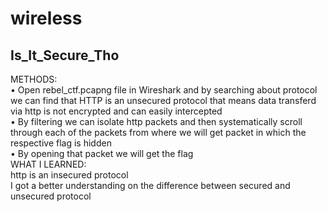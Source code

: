 # **wireless**
##  Is_It_Secure_Tho
METHODS: <br/>
•	Open rebel_ctf.pcapng file in Wireshark and by searching about protocol we can find that HTTP is an unsecured protocol that means data transferd via http is not encrypted and can easily intercepted <br/>
•	By filtering we can isolate http packets  and then systematically scroll through each of the packets from where we will get packet in  which the respective flag is hidden  <br/>
•	By opening that packet we will get the flag  <br/>
WHAT I LEARNED: <br/>
http is an insecured protocol <br/>
I got a better understanding on the difference between secured and unsecured protocol
